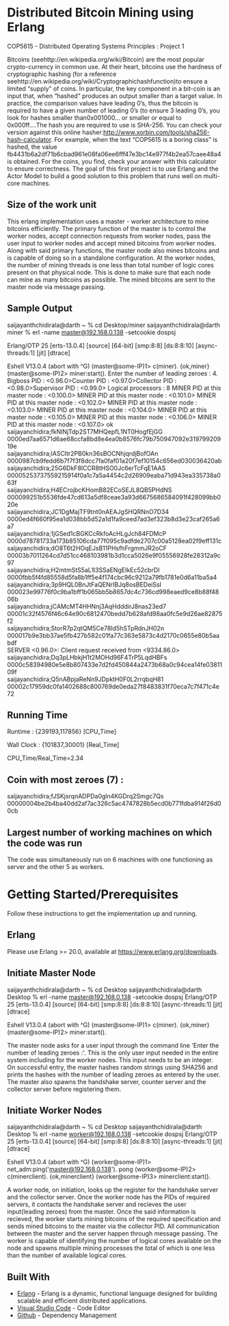 # Distributed Bitcoin Mining using Erlang 

COP5615 - Distributed Operating Systems Principles : Project 1

Bitcoins (seehttp://en.wikipedia.org/wiki/Bitcoin) are the most popular crypto-currency in common use. At their heart, bitcoins use the hardness of cryptographic hashing (for a reference seehttp://en.wikipedia.org/wiki/Cryptographichashfunction)to ensure a limited “supply” of coins.  In particular, the key component in a bit-coin is an input that, when “hashed” produces an output smaller than a target value.  In practice, the comparison values have leading  0’s, thus the bitcoin is required to have a given number of leading 0’s (to ensure 3 leading 0’s, you look for hashes smaller than0x001000... or smaller or equal to 0x000ff....The hash you are required to use is SHA-256.  You can check your version against this online hasher:http://www.xorbin.com/tools/sha256-hash-calculator. For example, when the text “COP5615 is a boring class” is hashed, the value fb4431b6a2df71b6cbad961e08fa06ee6fff47e3bc14e977f4b2ea57caee48a4 is obtained.  For the coins, you find, check your answer with this calculator to ensure correctness. The goal of this first project is to use Erlang and the Actor Model to build a good solution to this problem that runs well on multi-core machines.

## Size of the work unit 

This erlang implementation uses a master - worker architecture to mine bitcoins efficiently. The primary function of the master is to control the worker nodes, accept connection requests from worker nodes, pass the user input to worker nodes and accept mined bitcoins from worker nodes. Along with said primary functions, the master node also mines bitcoins and is capable of doing so in a standalone configuration. At the worker nodes, the number of mining threads is one less than total number of logic cores present on that physical node. This is done to make sure that each node can mine as many bitcoins as possible. The mined bitcoins are sent to the master node via message passing.

## Sample Output

saijayanthchidirala@darth ~ % cd Desktop/miner 
saijayanthchidirala@darth miner % erl -name master@192.168.0.138 -setcookie dospsj

Erlang/OTP 25 [erts-13.0.4] [source] [64-bit] [smp:8:8] [ds:8:8:10] [async-threads:1] [jit] [dtrace]

Eshell V13.0.4  (abort with ^G)
(master@some-IP)1> c(miner).
{ok,miner}
(master@some-IP)2> miner:start().
Enter the number of leading zeroes : 4.
Bigboss PID : <0.96.0>Counter PID : <0.97.0>Collector PID : <0.98.0>Supervisor PID : <0.99.0>
Logical processors : 8 
MINER PID at this master node : <0.100.0> 
MINER PID at this master node : <0.101.0> 
MINER PID at this master node : <0.102.0> 
MINER PID at this master node : <0.103.0> 
MINER PID at this master node : <0.104.0> 
MINER PID at this master node : <0.105.0> 
MINER PID at this master node : <0.106.0> 
MINER PID at this master node : <0.107.0> 
ok
saijayanchidira;fkNlNjTdp2ST7MHQepfL1NT0HogfEjGG        0000ed7aa6571d6ae68ccfa8bd8e4ea0b8576fc79b750947092e31979920919e                         
saijayanchidira;lASCltr2PB0kn36sBOCNhjqrdjBofOAn        0000987cb9fedd6b7f7f3f8dcc7fa0faf01a20f7ef10154c656ed030036420ab                         
saijayanchidira;25G6DkF8ICCR8tHSO0Jc6erTcFqE1AAS        00005253737559215914f0a1c7a5a4454c2d26909eaba71d943ea335738a063f                         
saijayanchidira;H4ECrojbcKHomB82ECoSEJL8QB5PHdNS        000099251b5536fde47cd613a5df8ceae3a93d6675686584091f428099bb020e                         
saijayanchidira;JC1DgMajTF9tnt0nAEAJgSHQRNnO7D34        0000ed4f660f95ea1d038bb5d52a1d1fa9ceed7ad3ef323b8d3e23caf265a6a7                         
saijayanchidira;1jGSed1cBGKCcRkfoAcHLgJch84FDMcP        0000d78781733a173b85106cda77f095c9adfde2707c00a5128ea02f9eff131c                         
saijayanchidira;dO8T6t2HOqEJsB11PHsfhFrgmmJR2oCF        00003b7011264cd7d51cc468103981b3d1cca5026e9f05556928fe28312a9c97                         
saijayanchidira;H2mtmStS5aL1l3SSaENgEIkEc52cbrDI        0000fbb5f4fd85558d5fa8b1ff5e4f174cbc96c9212a79fb1781e0d6a11ba5a4                         
saijayanchidira;3p9HQL0BnJtFaQENrIBJq8osBEDeiSsI        000023e99776f0c9ba1bff1b065bb5b8657dc4c736cd998eaed9ce8b88f4806b                         
saijayanchidira;jCAMcMT4HHNnj3AqHdddirJ8nas23ed7        00001c32f4576f46c64e90c6812470bedd7b628afd98aa0fc5e9d26ae82875f2                         
saijayanchidira;StorR7p2qtQM5Ce78Id5hSTpRdnJH02n        000017b9e3bb37ae5fb427b582c01fa77c363e5873c4d2170c0655e80b5aabdf                         
SERVER <0.96.0>: Client request received from <9334.86.0>
saijayanchidira;Dq3pLHbkjH1t2MOHd96F4TrP5LqdHBFs        0000c58394980e5e8b807433e7d2fd450844a2473b68a0c94cea14fe0381109f                         
saijayanchidira;Q5nABpjaReNn9JDpktH0F0L2rrqbqH81        00002c17959dc0fa1402688c800769de0eda27f8483831f70eca7c7f471c4e72                         


## Running Time

Runtime : {239193,117856} [CPU_Time]
 
Wall Clock : {101837,30001} [Real_Time]

CPU_Time/Real_Time=2.34

## Coin with most zeroes (7) :

saijayanchidira;fJSKjsrqnADPDa0gln4KGDrq2Smgc7Qs        00000004be2b4ba40dd2af7ac326c5ac4747828b5ecd0b771fdba914f26d00cb   


## Largest number of working machines on which the code was run

The code was simultaneously run on 6 machines with one functioning as server and the other 5 as workers.

# Getting Started/Prerequisites

Follow these instructions to get the implementation up and running.

## Erlang

Please use Erlang >= 20.0, available at <https://www.erlang.org/downloads>.

## Initiate Master Node

saijayanthchidirala@darth ~ % cd Desktop 
saijayanthchidirala@darth Desktop % erl -name master@192.168.0.138 -setcookie dospsj
Erlang/OTP 25 [erts-13.0.4] [source] [64-bit] [smp:8:8] [ds:8:8:10] [async-threads:1] [jit] [dtrace]

Eshell V13.0.4  (abort with ^G)
(master@some-IP)1> c(miner).
{ok,miner}
(master@some-IP)2> miner:start().

The master node asks for a user input through the command line 'Enter the number of leading zeroes :'. This is the only user input needed in the entire system including for the worker nodes. This input needs to be an integer. On successful entry, the master hashes random strings using SHA256 and prints the hashes with the number of leading zeroes as entered by the user. The master also spawns the handshake server, counter server and the collector server before registering them.

## Initiate Worker Nodes

saijayanthchidirala@darth ~ % cd Desktop 
saijayanthchidirala@darth Desktop % erl -name worker@192.168.0.138 -setcookie dospsj
Erlang/OTP 25 [erts-13.0.4] [source] [64-bit] [smp:8:8] [ds:8:8:10] [async-threads:1] [jit] [dtrace]

Eshell V13.0.4  (abort with ^G)
(worker@some-IP)1> net_adm:ping('master@192.168.0.138').
pong
(worker@some-IP)2> c(minerclient).
{ok,minerclient}
(worker@some-IP)3> minerclient:start().
 
A worker node, on initiation, looks up the register for the handshake server and the collector server. Once the worker node has the PIDs of required servers, it contacts the handshake server and recieves the user input(leading zeroes) from the master. Once the said information is recieved, the worker starts mining bitcoins of the required specification and sends mined bitcoins to the master via the collector PID. All communication between the master and the server happen through message passing. The worker is capable of identifying the number of logical cores available on the node and spawns multiple mining processes the total of which is one less than the number of available logical cores.

## Built With

* [Erlang](https://www.erlang.org) - Erlang is a dynamic, functional language designed for building scalable and efficient distributed applications.
* [Visual Studio Code](https://code.visualstudio.com/) - Code Editor
* [Github](https://github.com/jayant_0010/DistributedBitcoinMiner) - Dependency Management
